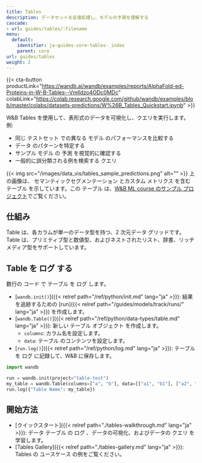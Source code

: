 ```yaml
---
title: Tables
description: データセットを反復処理し、モデルの予測を理解する
cascade:
- url: guides/tables/:filename
menu:
  default:
    identifier: ja-guides-core-tables-_index
    parent: core
url: guides/tables
weight: 2
---
```


{{< cta-button productLink="https://wandb.ai/wandb/examples/reports/AlphaFold-ed-Proteins-in-W-B-Tables--Vmlldzo4ODc0MDc" colabLink="https://colab.research.google.com/github/wandb/examples/blob/master/colabs/datasets-predictions/W%26B_Tables_Quickstart.ipynb" >}}

W&B Tables を使用して、表形式のデータを可視化し、クエリを実行します。例:

* 同じ テストセット での異なる モデル のパフォーマンスを比較する
* データ のパターンを特定する
* サンプル モデル の 予測 を視覚的に確認する
* 一般的に誤分類される例を検索する クエリ


{{< img src="/images/data_vis/tables_sample_predictions.png" alt="" >}}
上の画像は、 セマンティックセグメンテーション とカスタム メトリクス を含む テーブル を示しています。この テーブル は、[W&B ML course のサンプル プロジェクト](https://wandb.ai/av-team/mlops-course-001)でご覧ください。

## 仕組み

Table は、各カラムが単一のデータ型を持つ、2 次元データ グリッドです。Table は、プリミティブ型と数値型、およびネストされたリスト、辞書、リッチ メディア型をサポートしています。

## Table を ログ する

数行の コード で テーブル を ログ します。

- [`wandb.init()`]({{< relref path="/ref/python/init.md" lang="ja" >}}): 結果を追跡するための [run]({{< relref path="/guides/models/track/runs/" lang="ja" >}}) を作成します。
- [`wandb.Table()`]({{< relref path="/ref/python/data-types/table.md" lang="ja" >}}): 新しい テーブル オブジェクト を作成します。
  - `columns`: カラム名を設定します。
  - `data`: テーブル のコンテンツを設定します。
- [`run.log()`]({{< relref path="/ref/python/log.md" lang="ja" >}}): テーブル を ログ に記録して、W&B に保存します。

```python showLineNumbers
import wandb

run = wandb.init(project="table-test")
my_table = wandb.Table(columns=["a", "b"], data=[["a1", "b1"], ["a2", "b2"]])
run.log({"Table Name": my_table})
```

## 開始方法
* [クイックスタート]({{< relref path="./tables-walkthrough.md" lang="ja" >}}): データ テーブル の ログ 、データの可視化、およびデータの クエリ を学習します。
* [Tables Gallery]({{< relref path="./tables-gallery.md" lang="ja" >}}): Tables の ユースケース の例をご覧ください。
